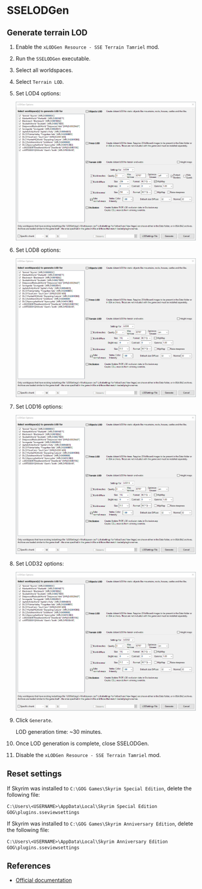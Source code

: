 # SSELODGen

## Generate terrain LOD

1. Enable the `xLODGen Resource - SSE Terrain Tamriel` mod.

1. Run the `SSELODGen` executable.

1. Select all worldspaces.

1. Select `Terrain LOD`.

1. Set LOD4 options:

    ![SSELODGen LOD4 options](img/sselodgen-lod4.png)

1. Set LOD8 options:

    ![SSELODGen LOD8 options](img/sselodgen-lod8.png)

1. Set LOD16 options:

    ![SSELODGen LOD16 options](img/sselodgen-lod16.png)

1. Set LOD32 options:

    ![SSELODGen LOD32 options](img/sselodgen-lod32.png)

1. Click `Generate`.

    LOD generation time: ~30 minutes.

1. Once LOD generation is complete, close SSELODGen.

1. Disable the `xLODGen Resource - SSE Terrain Tamriel` mod.

## Reset settings

If Skyrim was installed to `C:\GOG Games\Skyrim Special Edition`, delete the following file:

```plaintext
C:\Users\<USERNAME>\AppData\Local\Skyrim Special Edition GOG\plugins.sseviewsettings
```

If Skyrim was installed to `C:\GOG Games\Skyrim Anniversary Edition`, delete the following file:

```plaintext
C:\Users\<USERNAME>\AppData\Local\Skyrim Anniversary Edition GOG\plugins.sseviewsettings
```

## References

- [Official documentation](https://dyndolod.info/Help/xLODGen)
